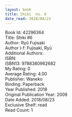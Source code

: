 ```yaml
---
layout: book
title: Shiki  no. 6
date_read: 2018/08/23
---
```


Book Id: 42296364<br />
Title: Shiki #6<br />
Author: Ryū Fujisaki<br />
Author l-f: Fujisaki, Ryū<br />
Additional Authors: <br />
ISBN: <br />
ISBN13: 9788380962682<br />
My Rating: 0<br />
Average Rating: 4.00<br />
Publisher: Waneko<br />
Binding: Paperback<br />
Year Published: 2018<br />
Original Publication Year: 2009<br />
Date Added: 2018/08/23<br />
Exclusive Shelf: read<br />
Read Count: 1<br />

